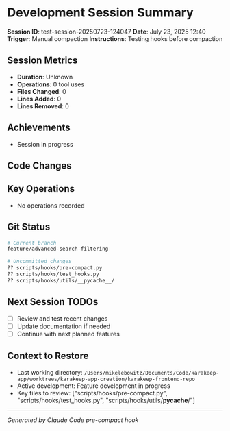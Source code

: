 # Development Session Summary

**Session ID**: test-session-20250723-124047
**Date**: July 23, 2025 12:40
**Trigger**: Manual compaction
**Instructions**: Testing hooks before compaction

## Session Metrics

- **Duration**: Unknown
- **Operations**: 0 tool uses
- **Files Changed**: 0
- **Lines Added**: 0
- **Lines Removed**: 0

## Achievements

- Session in progress

## Code Changes



## Key Operations

- No operations recorded

## Git Status

```bash
# Current branch
feature/advanced-search-filtering

# Uncommitted changes
?? scripts/hooks/pre-compact.py
?? scripts/hooks/test_hooks.py
?? scripts/hooks/utils/__pycache__/

```

## Next Session TODOs

- [ ] Review and test recent changes
- [ ] Update documentation if needed
- [ ] Continue with next planned features

## Context to Restore

- Last working directory: `/Users/mikelebowitz/Documents/Code/karakeep-app/worktrees/karakeep-app-creation/karakeep-frontend-repo`
- Active development: Feature development in progress
- Key files to review: ["scripts/hooks/pre-compact.py", "scripts/hooks/test_hooks.py", "scripts/hooks/utils/__pycache__/"]

---

*Generated by Claude Code pre-compact hook*
